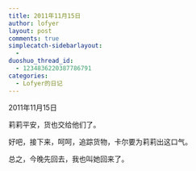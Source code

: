 ```yaml
---
title: 2011年11月15日
author: lofyer
layout: post
comments: true
simplecatch-sidebarlayout:
  - 
duoshuo_thread_id:
  - 1234836220387786791
categories:
  - Lofyer的日记
---
```

2011年11月15日

莉莉平安，货也交给他们了。

好吧，接下来，呵呵，追踪货物，卡尔要为莉莉出这口气。

总之，今晚先回去，我也叫她回来了。